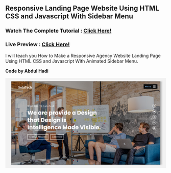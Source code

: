 ## Responsive Landing Page Website Using HTML CSS and Javascript With Sidebar Menu
### Watch The Complete Tutorial : [Click Here!](https://youtu.be/gfJhu4eGuss)
### Live Preview : [Click Here!](https://flamboyant-shockley-9cd14b.netlify.app/)

I will teach you How to Make a Responsive Agency Website Landing Page Using HTML CSS and Javascript With Animated Sidebar Menu.

<b>Code by Abdul Hadi</b>

![Watch Now](./assets/image/readmebanner.png)
